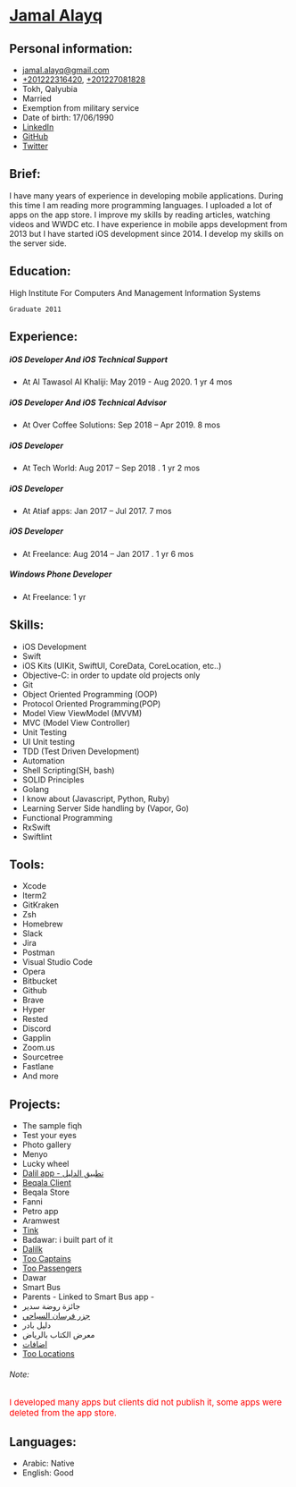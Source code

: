 # [Jamal Alayq](https://www.facebook.com/G.A.al3yk)

## Personal information:

- [jamal.alayq@gmail.com](mailto:jamal.alayq@gmail.com)
- [+201222316420](201222316420), [+201227081828](201227081828)
- Tokh, Qalyubia
- Married
- Exemption from military service
- Date of birth: 17/06/1990
- [LinkedIn](https://www.linkedin.com/in/gamalal3yk)
- [GitHub](https://github.com/jamalalayq)
- [Twitter](https://twitter.com/jamalelayeq)

## Brief:

I have many years of experience in developing mobile applications. During this time I am reading more programming languages. I uploaded a lot of apps on the app store. I improve my skills by reading articles, watching videos and WWDC etc. I have experience in mobile apps development from 2013 but I have started iOS development since 2014. I develop my skills on the server side.

## Education:

High Institute For Computers And Management Information Systems

    Graduate 2011

## Experience:

##### iOS Developer And iOS Technical Support

- At Al Tawasol Al Khaliji: May 2019 - Aug 2020. 1 yr 4 mos

##### iOS Developer And iOS Technical Advisor

- At Over Coffee Solutions: Sep 2018 – Apr 2019. 8 mos

##### iOS Developer

- At Tech World: Aug 2017 – Sep 2018 . 1 yr 2 mos

##### iOS Developer

- At Atiaf apps: Jan 2017 – Jul 2017. 7 mos

##### iOS Developer

- At Freelance: Aug 2014 – Jan 2017 . 1 yr 6 mos

##### Windows Phone Developer

- At Freelance: 1 yr

## Skills:

- iOS Development
- Swift
- iOS Kits (UIKit, SwiftUI, CoreData, CoreLocation, etc..)
- Objective-C: in order to update old projects only
- Git
- Object Oriented Programming (OOP)
- Protocol Oriented Programming(POP)
- Model View ViewModel (MVVM)
- MVC (Model View Controller)
- Unit Testing
- UI Unit testing
- TDD (Test Driven Development)
- Automation
- Shell Scripting(SH, bash)
- SOLID Principles
- Golang
- I know about (Javascript, Python, Ruby)
- Learning Server Side handling by (Vapor, Go)
- Functional Programming
- RxSwift
- Swiftlint

## Tools:

- Xcode
- Iterm2
- GitKraken
- Zsh
- Homebrew
- Slack
- Jira
- Postman
- Visual Studio Code
- Opera
- Bitbucket
- Github
- Brave
- Hyper
- Rested
- Discord
- Gapplin
- Zoom.us
- Sourcetree
- Fastlane
- And more

## Projects:

- The sample fiqh
- Test your eyes
- Photo gallery
- Menyo
- Lucky wheel
- [Dalil app - تطبيق الدليل](https://itunes.apple.com/us/app/id1359166689?ls=1&mt=8)
- [Beqala Client](http://itunes.apple.com/us/app/id1235062759?mt=8)
- Beqala Store
- Fanni
- Petro app
- Aramwest
- [Tink](https://itunes.apple.com/us/app/id1439013266)
- Badawar: i built part of it
- [Dalilk](https://itunes.apple.com/us/app/id1359166689)
- [Too Captains](https://apps.apple.com/us/app/id1341641442)
- [Too Passengers](https://apps.apple.com/us/app/id1341643273)
- Dawar
- Smart Bus
- Parents - Linked to Smart Bus app -
- جائزة روضة سدير
- [جزر فرسان السياحي](http://itunes.apple.com/us/app/id1212785213?mt=8)
- دليل بادر
- معرض الكتاب بالرياض
- [اضافات](https://itunes.apple.com/us/app/id1192966536?mt=8)
- [Too Locations](https://apps.apple.com/us/app/id1508881888)

###### Note:

<span style="color:red; font-size:15px">I developed many apps but clients did not publish it, some apps were deleted from the app store.</span>

## Languages:

- Arabic: <span style="font-size:14px">Native</span>
- English: <span style="font-size:14px">Good</span>
